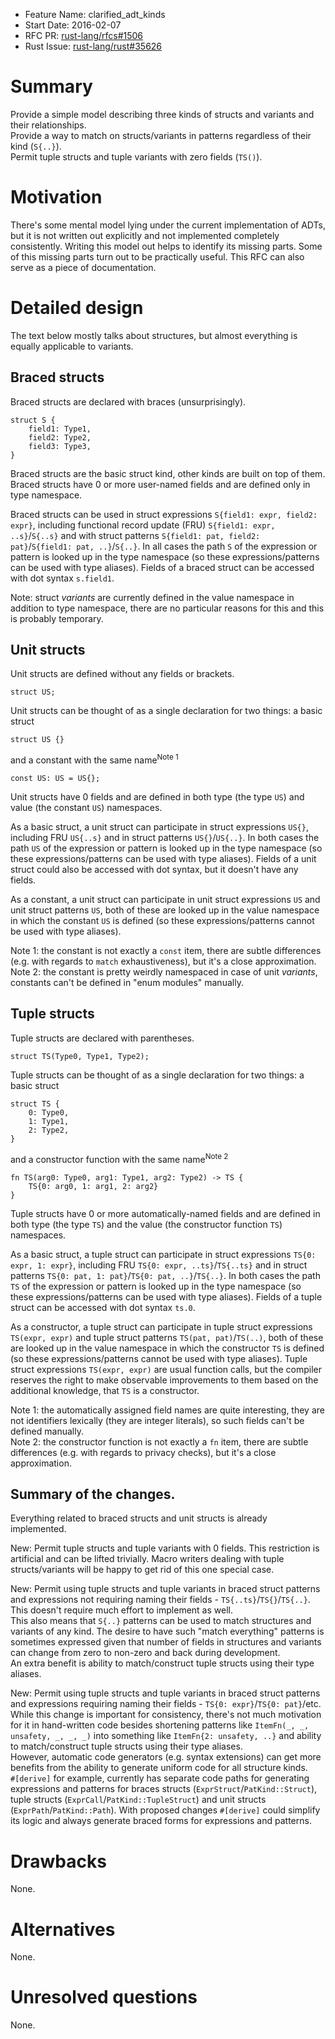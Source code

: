 - Feature Name: clarified_adt_kinds
- Start Date: 2016-02-07
- RFC PR: [rust-lang/rfcs#1506](https://github.com/rust-lang/rfcs/pull/1506)
- Rust Issue: [rust-lang/rust#35626](https://github.com/rust-lang/rust/issues/35626)

# Summary
[summary]: #summary

Provide a simple model describing three kinds of structs and variants and their relationships.  
Provide a way to match on structs/variants in patterns regardless of their kind (`S{..}`).  
Permit tuple structs and tuple variants with zero fields (`TS()`).

# Motivation
[motivation]: #motivation

There's some mental model lying under the current implementation of ADTs, but it is not written
out explicitly and not implemented completely consistently.
Writing this model out helps to identify its missing parts.
Some of this missing parts turn out to be practically useful.
This RFC can also serve as a piece of documentation.

# Detailed design
[design]: #detailed-design

The text below mostly talks about structures, but almost everything is equally applicable to
variants.

## Braced structs

Braced structs are declared with braces (unsurprisingly).

```
struct S {
    field1: Type1,
    field2: Type2,
    field3: Type3,
}
```

Braced structs are the basic struct kind, other kinds are built on top of them.
Braced structs have 0 or more user-named fields and are defined only in type namespace.

Braced structs can be used in struct expressions `S{field1: expr, field2: expr}`, including
functional record update (FRU) `S{field1: expr, ..s}`/`S{..s}` and with struct patterns
`S{field1: pat, field2: pat}`/`S{field1: pat, ..}`/`S{..}`.
In all cases the path `S` of the expression or pattern is looked up in the type namespace (so these
expressions/patterns can be used with type aliases).
Fields of a braced struct can be accessed with dot syntax `s.field1`.

Note: struct *variants* are currently defined in the value namespace in addition to type namespace,
 there are no particular reasons for this and this is probably temporary.

## Unit structs

Unit structs are defined without any fields or brackets.

```
struct US;
```

Unit structs can be thought of as a single declaration for two things: a basic struct

```
struct US {}
```

and a constant with the same name<sup>Note 1</sup>

```
const US: US = US{};
```

Unit structs have 0 fields and are defined in both type (the type `US`) and value (the
constant `US`) namespaces.

As a basic struct, a unit struct can participate in struct expressions `US{}`, including FRU
`US{..s}` and in struct patterns `US{}`/`US{..}`. In both cases the path `US` of the expression
or pattern is looked up in the type namespace (so these expressions/patterns can be used with type
aliases).
Fields of a unit struct could also be accessed with dot syntax, but it doesn't have any fields.

As a constant, a unit struct can participate in unit struct expressions `US` and unit struct
patterns `US`, both of these are looked up in the value namespace in which the constant `US` is
defined (so these expressions/patterns cannot be used with type aliases).

Note 1: the constant is not exactly a `const` item, there are subtle differences (e.g. with regards
to `match` exhaustiveness), but it's a close approximation.  
Note 2: the constant is pretty weirdly namespaced in case of unit *variants*, constants can't be
defined in "enum modules" manually.

## Tuple structs

Tuple structs are declared with parentheses.
```
struct TS(Type0, Type1, Type2);
```

Tuple structs can be thought of as a single declaration for two things: a basic struct

```
struct TS {
    0: Type0,
    1: Type1,
    2: Type2,
}
```

and a constructor function with the same name<sup>Note 2</sup>

```
fn TS(arg0: Type0, arg1: Type1, arg2: Type2) -> TS {
    TS{0: arg0, 1: arg1, 2: arg2}
}
```

Tuple structs have 0 or more automatically-named fields and are defined in both type (the type `TS`)
and the value (the constructor function `TS`) namespaces.

As a basic struct, a tuple struct can participate in struct expressions `TS{0: expr, 1: expr}`,
including FRU `TS{0: expr, ..ts}`/`TS{..ts}` and in struct patterns
`TS{0: pat, 1: pat}`/`TS{0: pat, ..}`/`TS{..}`.
In both cases the path `TS` of the expression or pattern is looked up in the type namespace (so
these expressions/patterns can be used with type aliases).
Fields of a tuple struct can be accessed with dot syntax `ts.0`.

As a constructor, a tuple struct can participate in tuple struct expressions `TS(expr, expr)` and
tuple struct patterns `TS(pat, pat)`/`TS(..)`, both of these are looked up in the value namespace
in which the constructor `TS` is defined (so these expressions/patterns cannot be used with type
aliases). Tuple struct expressions `TS(expr, expr)` are usual
function calls, but the compiler reserves the right to make observable improvements to them based
on the additional knowledge, that `TS` is a constructor.

Note 1: the automatically assigned field names are quite interesting, they are not identifiers
lexically (they are integer literals), so such fields can't be defined manually.  
Note 2: the constructor function is not exactly a `fn` item, there are subtle differences (e.g. with
regards to privacy checks), but it's a close approximation.

## Summary of the changes.

Everything related to braced structs and unit structs is already implemented.

New: Permit tuple structs and tuple variants with 0 fields. This restriction is artificial and can
be lifted trivially. Macro writers dealing with tuple structs/variants will be happy to get rid of
this one special case.

New: Permit using tuple structs and tuple variants in braced struct patterns and expressions not
requiring naming their fields - `TS{..ts}`/`TS{}`/`TS{..}`. This doesn't require much effort to
implement as well.  
This also means that `S{..}` patterns can be used to match structures and variants of any kind.
The desire to have such "match everything" patterns is sometimes expressed given
that number of fields in structures and variants can change from zero to non-zero and back during
development.  
An extra benefit is ability to match/construct tuple structs using their type aliases.

New: Permit using tuple structs and tuple variants in braced struct patterns and expressions
requiring naming their fields - `TS{0: expr}`/`TS{0: pat}`/etc.
While this change is important for consistency, there's not much motivation for it in hand-written
code besides shortening patterns like `ItemFn(_, _, unsafety, _, _, _)` into something like
`ItemFn{2: unsafety, ..}` and ability to match/construct tuple structs using their type aliases.  
However, automatic code generators (e.g. syntax extensions) can get more benefits from the
ability to generate uniform code for all structure kinds.  
`#[derive]` for example, currently has separate code paths for generating expressions and patterns
for braces structs (`ExprStruct`/`PatKind::Struct`), tuple structs
(`ExprCall`/`PatKind::TupleStruct`) and unit structs (`ExprPath`/`PatKind::Path`). With proposed
changes `#[derive]` could simplify its logic and always generate braced forms for expressions and
patterns.

# Drawbacks
[drawbacks]: #drawbacks

None.

# Alternatives
[alternatives]: #alternatives

None.

# Unresolved questions
[unresolved]: #unresolved-questions

None.
